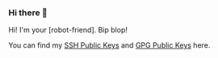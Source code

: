 ### Hi there 👋

Hi! I'm your [robot-friend]. Bip blop!

You can find my [SSH Public Keys](https://github.com/soramitsukhmer-deploy-bot.keys) and [GPG Public Keys](https://github.com/soramitsukhmer-deploy-bot.gpg) here.

<!--
**soramitsukhmer-deploy-bot/soramitsukhmer-deploy-bot** is a ✨ _special_ ✨ repository because its `README.md` (this file) appears on your GitHub profile.

Here are some ideas to get you started:

- 🔭 I’m currently working on ...
- 🌱 I’m currently learning ...
- 👯 I’m looking to collaborate on ...
- 🤔 I’m looking for help with ...
- 💬 Ask me about ...
- 📫 How to reach me: ...
- 😄 Pronouns: ...
- ⚡ Fun fact: ...
-->
